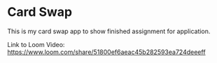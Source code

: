 # Card Swap

This is my card swap app to show finished assignment for application.

Link to Loom Video: https://www.loom.com/share/51800ef6aeac45b282593ea724deeeff
